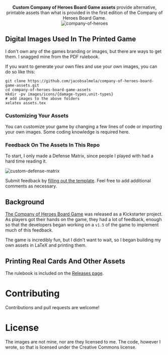 <p align="center">
  <strong>Custom Company of Heroes Board Game assets</strong> provide alternative, printable assets than what is provided in the first edition of the Company of Heroes Board Game.
  <br>
  <img src="https://user-images.githubusercontent.com/3843505/126884463-a77fa041-d8dc-43cb-8a25-3a0849c1df59.png" alt="company-of-heroes">
</p>

## Digital Images Used In The Printed Game

I don't own any of the games branding or images, but there are ways to get them.  I snagged mine from the PDF rulebook.

If you want to generate your own files and use your own images, you can do so like this:

```
git clone https://github.com/jacobsalmela/company-of-heroes-board-game-assets.git
cd company-of-heroes-board-game-assets
mkdir -pv images/icons/{damage-types,unit-types}
# add images to the above folders
xelatex assets.tex
```

### Customizing Your Assets

You can customize your game by changing a few lines of code or importing your own images.  Some coding knowledge is required here.

### Feedback On The Assets In This Repo

To start, I only made a Defense Matrix, since people I played with had a hard time reading it.

<p><align="center">
<img src="https://user-images.githubusercontent.com/3843505/126902733-77bd5d77-dd05-4a25-a080-8020b2234c97.png" alt="custom-defense-matrix">
</p>

Submit feedback by [filling out the template](https://github.com/jacobsalmela/company-of-heroes-board-game-assets/issues/new?template=feedback.md).  Feel free to add additional comments as necessary.  

## Background

[The Company of Heroes Board Game](https://boardgamegeek.com/boardgame/281515/company-heroes) was released as a Kickstarter project.  As players got their hands on the game, they had a lot of feedback, enough so that the developers began working on a `v1.5` of the game to implement much of this feedback.

The game is incredibly fun, but I didn't want to wait, so I began building my own assets in LaTeX and printing them.

## Printing Real Cards And Other Assets

The rulebook is included on the [Releases page](https://github.com/jacobsalmela/ascii-planets/releases).

# Contributing

Contributions and pull requests are welcome!

# License

The images are not mine, nor are they licensed to me.  The code, however I wrote, so that is licensed under the Creative Commons license.
